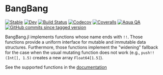 # BangBang

[![Stable](https://img.shields.io/badge/docs-stable-blue.svg)](https://juliafolds.github.io/BangBang.jl/stable)
[![Dev](https://img.shields.io/badge/docs-dev-blue.svg)](https://juliafolds.github.io/BangBang.jl/dev)
[![Build Status](https://travis-ci.com/JuliaFolds/BangBang.jl.svg?branch=master)](https://travis-ci.com/JuliaFolds/BangBang.jl)
[![Codecov](https://codecov.io/gh/JuliaFolds/BangBang.jl/branch/master/graph/badge.svg)](https://codecov.io/gh/JuliaFolds/BangBang.jl)
[![Coveralls](https://coveralls.io/repos/github/JuliaFolds/BangBang.jl/badge.svg?branch=master)](https://coveralls.io/github/JuliaFolds/BangBang.jl?branch=master)
[![Aqua QA](https://img.shields.io/badge/Aqua.jl-%F0%9F%8C%A2-aqua.svg)](https://github.com/tkf/Aqua.jl)
[![GitHub commits since tagged version](https://img.shields.io/github/commits-since/JuliaFolds/BangBang.jl/v0.3.35.svg?style=social&logo=github)](https://github.com/JuliaFolds/BangBang.jl)

BangBang.jl implements functions whose name ends with `!!`.  Those
functions provide a uniform interface for mutable and immutable data
structures.  Furthermore, those functions implement the "widening"
fallback for the case when the usual mutating function does not work (e.g.,
`push!!(Int[], 1.5)` creates a new array `Float64[1.5]`).

See the supported functions in the
[documentation](https://juliafolds.github.io/BangBang.jl/dev)

